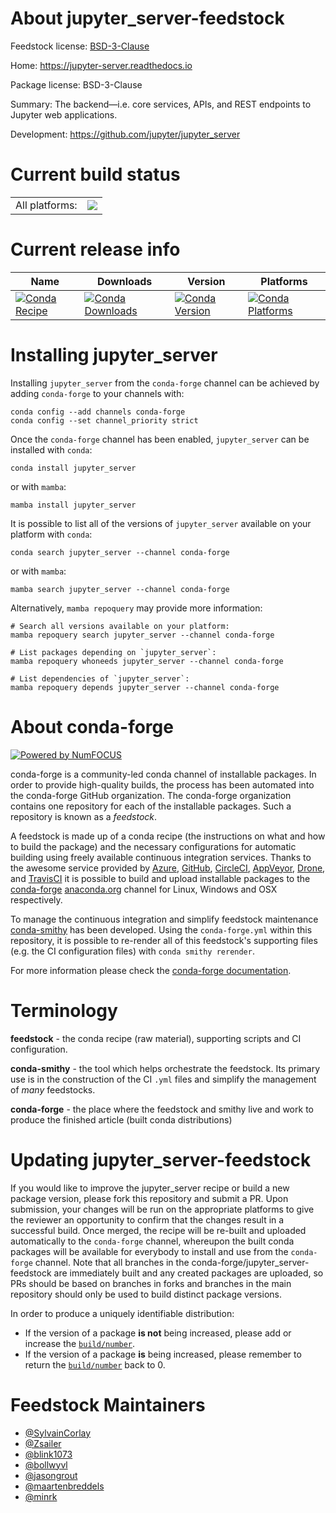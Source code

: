 About jupyter_server-feedstock
==============================

Feedstock license: [BSD-3-Clause](https://github.com/conda-forge/jupyter_server-feedstock/blob/main/LICENSE.txt)

Home: https://jupyter-server.readthedocs.io

Package license: BSD-3-Clause

Summary: The backend—i.e. core services, APIs, and REST endpoints to Jupyter web applications.

Development: https://github.com/jupyter/jupyter_server

Current build status
====================


<table><tr><td>All platforms:</td>
    <td>
      <a href="https://dev.azure.com/conda-forge/feedstock-builds/_build/latest?definitionId=496&branchName=main">
        <img src="https://dev.azure.com/conda-forge/feedstock-builds/_apis/build/status/jupyter_server-feedstock?branchName=main">
      </a>
    </td>
  </tr>
</table>

Current release info
====================

| Name | Downloads | Version | Platforms |
| --- | --- | --- | --- |
| [![Conda Recipe](https://img.shields.io/badge/recipe-jupyter__server-green.svg)](https://anaconda.org/conda-forge/jupyter_server) | [![Conda Downloads](https://img.shields.io/conda/dn/conda-forge/jupyter_server.svg)](https://anaconda.org/conda-forge/jupyter_server) | [![Conda Version](https://img.shields.io/conda/vn/conda-forge/jupyter_server.svg)](https://anaconda.org/conda-forge/jupyter_server) | [![Conda Platforms](https://img.shields.io/conda/pn/conda-forge/jupyter_server.svg)](https://anaconda.org/conda-forge/jupyter_server) |

Installing jupyter_server
=========================

Installing `jupyter_server` from the `conda-forge` channel can be achieved by adding `conda-forge` to your channels with:

```
conda config --add channels conda-forge
conda config --set channel_priority strict
```

Once the `conda-forge` channel has been enabled, `jupyter_server` can be installed with `conda`:

```
conda install jupyter_server
```

or with `mamba`:

```
mamba install jupyter_server
```

It is possible to list all of the versions of `jupyter_server` available on your platform with `conda`:

```
conda search jupyter_server --channel conda-forge
```

or with `mamba`:

```
mamba search jupyter_server --channel conda-forge
```

Alternatively, `mamba repoquery` may provide more information:

```
# Search all versions available on your platform:
mamba repoquery search jupyter_server --channel conda-forge

# List packages depending on `jupyter_server`:
mamba repoquery whoneeds jupyter_server --channel conda-forge

# List dependencies of `jupyter_server`:
mamba repoquery depends jupyter_server --channel conda-forge
```


About conda-forge
=================

[![Powered by
NumFOCUS](https://img.shields.io/badge/powered%20by-NumFOCUS-orange.svg?style=flat&colorA=E1523D&colorB=007D8A)](https://numfocus.org)

conda-forge is a community-led conda channel of installable packages.
In order to provide high-quality builds, the process has been automated into the
conda-forge GitHub organization. The conda-forge organization contains one repository
for each of the installable packages. Such a repository is known as a *feedstock*.

A feedstock is made up of a conda recipe (the instructions on what and how to build
the package) and the necessary configurations for automatic building using freely
available continuous integration services. Thanks to the awesome service provided by
[Azure](https://azure.microsoft.com/en-us/services/devops/), [GitHub](https://github.com/),
[CircleCI](https://circleci.com/), [AppVeyor](https://www.appveyor.com/),
[Drone](https://cloud.drone.io/welcome), and [TravisCI](https://travis-ci.com/)
it is possible to build and upload installable packages to the
[conda-forge](https://anaconda.org/conda-forge) [anaconda.org](https://anaconda.org/)
channel for Linux, Windows and OSX respectively.

To manage the continuous integration and simplify feedstock maintenance
[conda-smithy](https://github.com/conda-forge/conda-smithy) has been developed.
Using the ``conda-forge.yml`` within this repository, it is possible to re-render all of
this feedstock's supporting files (e.g. the CI configuration files) with ``conda smithy rerender``.

For more information please check the [conda-forge documentation](https://conda-forge.org/docs/).

Terminology
===========

**feedstock** - the conda recipe (raw material), supporting scripts and CI configuration.

**conda-smithy** - the tool which helps orchestrate the feedstock.
                   Its primary use is in the construction of the CI ``.yml`` files
                   and simplify the management of *many* feedstocks.

**conda-forge** - the place where the feedstock and smithy live and work to
                  produce the finished article (built conda distributions)


Updating jupyter_server-feedstock
=================================

If you would like to improve the jupyter_server recipe or build a new
package version, please fork this repository and submit a PR. Upon submission,
your changes will be run on the appropriate platforms to give the reviewer an
opportunity to confirm that the changes result in a successful build. Once
merged, the recipe will be re-built and uploaded automatically to the
`conda-forge` channel, whereupon the built conda packages will be available for
everybody to install and use from the `conda-forge` channel.
Note that all branches in the conda-forge/jupyter_server-feedstock are
immediately built and any created packages are uploaded, so PRs should be based
on branches in forks and branches in the main repository should only be used to
build distinct package versions.

In order to produce a uniquely identifiable distribution:
 * If the version of a package **is not** being increased, please add or increase
   the [``build/number``](https://docs.conda.io/projects/conda-build/en/latest/resources/define-metadata.html#build-number-and-string).
 * If the version of a package **is** being increased, please remember to return
   the [``build/number``](https://docs.conda.io/projects/conda-build/en/latest/resources/define-metadata.html#build-number-and-string)
   back to 0.

Feedstock Maintainers
=====================

* [@SylvainCorlay](https://github.com/SylvainCorlay/)
* [@Zsailer](https://github.com/Zsailer/)
* [@blink1073](https://github.com/blink1073/)
* [@bollwyvl](https://github.com/bollwyvl/)
* [@jasongrout](https://github.com/jasongrout/)
* [@maartenbreddels](https://github.com/maartenbreddels/)
* [@minrk](https://github.com/minrk/)


